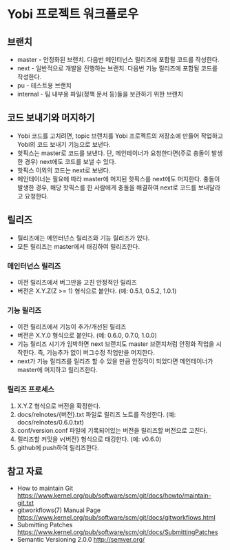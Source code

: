 # Yobi 프로젝트 워크플로우

## 브랜치

* master - 안정화된 브랜치. 다음번 메인터넌스 릴리즈에 포함될 코드를 작성한다.
* next - 일반적으로 개발을 진행하는 브랜치. 다음번 기능 릴리즈에 포함될 코드를
  작성한다.
* pu - 테스트용 브랜치
* internal - 팀 내부용 파일(정책 문서 등)들을 보관하기 위한 브랜치

## 코드 보내기와 머지하기

* Yobi 코드를 고치려면, topic 브랜치를 Yobi 프로젝트의 저장소에 만들어 작업하고
  Yobi의 코드 보내기 기능으로 보낸다.
* 핫픽스는 master로 코드를 보낸다. 단, 메인테이너가 요청한다면(주로 충돌이
  발생한 경우) next에도 코드를 보낼 수 있다.
* 핫픽스 이외의 코드는 next로 보낸다.
* 메인테이너는 필요에 따라 master에 머지된 핫픽스를 next에도 머지한다. 충돌이
  발생한 경우, 해당 핫픽스를 한 사람에게 충돌을 해결하여 next로 코드를
  보내달라고 요청한다.

## 릴리즈

* 릴리즈에는 메인터넌스 릴리즈와 기능 릴리즈가 있다.
* 모든 릴리즈는 master에서 태깅하여 릴리즈한다.

### 메인터넌스 릴리즈

* 이전 릴리즈에서 버그만을 고친 안정적인 릴리즈
* 버전은 X.Y.Z(Z >= 1) 형식으로 붙인다. (예: 0.5.1, 0.5.2, 1.0.1)

### 기능 릴리즈

* 이전 릴리즈에서 기능이 추가/개선된 릴리즈
* 버전은 X.Y.0 형식으로 붙인다. (예: 0.6.0, 0.7.0, 1.0.0)
* 기능 릴리즈 시기가 임박하면 next 브랜치도 master 브랜치처럼 안정화 작업을
  시작한다. 즉, 기능추가 없이 버그수정 작업만을 머지한다.
* next가 기능 릴리즈를 릴리즈 할 수 있을 만큼 안정적이 되었다면 메인테이너가
  master에 머지하고 릴리즈한다.

### 릴리즈 프로세스

1. X.Y.Z 형식으로 버전을 확정한다.
2. docs/relnotes/{버전}.txt 파일로 릴리즈 노트를 작성한다. (예:
   docs/relnotes/0.6.0.txt)
3. conf/version.conf 파일에 기록되어있는 버전을 릴리즈할 버전으로 고친다.
4. 릴리즈할 커밋을 v{버전} 형식으로 태깅한다. (예: v0.6.0)
5. github에 push하여 릴리즈한다.

## 참고 자료

* How to maintain Git
  https://www.kernel.org/pub/software/scm/git/docs/howto/maintain-git.txt
* gitworkflows(7) Manual Page
  https://www.kernel.org/pub/software/scm/git/docs/gitworkflows.html
* Submitting Patches
  https://www.kernel.org/pub/software/scm/git/docs/SubmittingPatches
* Semantic Versioning 2.0.0
  http://semver.org/
